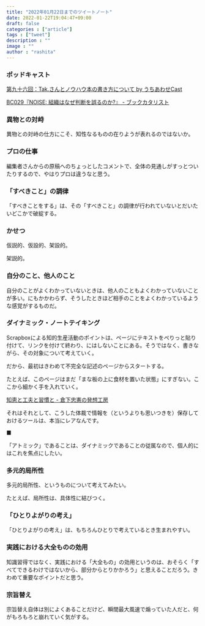 ```yaml
---
title: "2022年01月22日までのツイートノート"
date: 2022-01-22T19:04:47+09:00
draft: false
categories : ["article"]
tags : ["tweet"]
description : ""
image : ""
author : "rashita"
---
```


### ポッドキャスト

[第九十六回：Tak.さんとノウハウ本の書き方について by うちあわせCast](https://anchor.fm/rashita/episodes/Tak-e1d6rej)

[BC029『NOISE: 組織はなぜ判断を誤るのか?』 - ブックカタリスト](https://bookcatalyst.substack.com/p/bc029noise-?r=asx22&utm_campaign=post&utm_medium=web)

### 異物との対峙

異物との対峙の仕方にこそ、知性なるものの在りようが表れるのではないか。

### プロの仕事

編集者さんからの原稿へのちょっとしたコメントで、全体の見通しがすっとついたりするので、やはりプロは違うなと思う。

### 「すべきこと」の調律

「すべきことをする」は、その「すべきこと」の調律が行われていないとだいたいどこかで破綻する。

### かせつ

仮説的、仮設的、架設的。

架説的。

### 自分のこと、他人のこと

自分のことがよくわかっていないときは、他人のこともよくわかっていないことが多い。にもかかわらず、そうしたときほど相手のことをよくわかっているような感覚がするものだ。

### ダイナミック・ノートテイキング

Scrapboxによる知的生産活動のポイントは、ページにテキストをぺりっと貼り付けて、リンクを付けて終わり、にはしないことにある。そうではなく、書きながら、その対象について考えていく。

だから、最初はきわめて不完全な記述のページからスタートする。

たとえば、このページはまだ「まな板の上に食材を置いた状態」にすぎない。ここから細かく手を入れていく。

[知恵と工夫と習慣と - 倉下忠憲の発想工房](https://scrapbox.io/rashitamemo/%E7%9F%A5%E6%81%B5%E3%81%A8%E5%B7%A5%E5%A4%AB%E3%81%A8%E7%BF%92%E6%85%A3%E3%81%A8)

それはそれとして、こうした体裁で情報を（というよりも思いつきを）保存しておけるツールは、本当にレアなんです。

■

「アトミック」であることは、ダイナミックであることの従属なので、個人的にはこれを焦点にしたい。

### 多元的局所性

多元的局所性、というものについて考えてみたい。

たとえば、局所性は、具体性に結びつく。

### 「ひとりよがりの考え」

「ひとりよがりの考え」は、もちろんひとりで考えているとき生まれやすい。

### 実践における大全ものの効用

知識習得ではなく、実践における「大全もの」の効用というのは、おそらく「すべてできるわけではないから、部分からとりかかろう」と思えることだろう。きわめて重要なポイントだと思う。

### 宗旨替え

宗旨替え自体は別によくあることだけど、瞬間最大風速で煽っていた人だと、何がもろもろと崩れていく気がする。